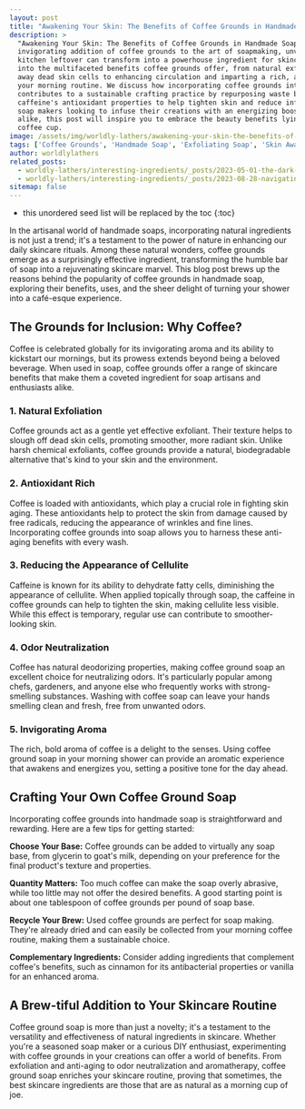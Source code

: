 ```yaml
---
layout: post
title: "Awakening Your Skin: The Benefits of Coffee Grounds in Handmade Soap"
description: >
  "Awakening Your Skin: The Benefits of Coffee Grounds in Handmade Soap" explores the
  invigorating addition of coffee grounds to the art of soapmaking, unveiling how this common
  kitchen leftover can transform into a powerhouse ingredient for skincare. This post delves
  into the multifaceted benefits coffee grounds offer, from natural exfoliation that sloughs
  away dead skin cells to enhancing circulation and imparting a rich, aromatic experience to
  your morning routine. We discuss how incorporating coffee grounds into soap not only
  contributes to a sustainable crafting practice by repurposing waste but also provides
  caffeine's antioxidant properties to help tighten skin and reduce inflammation. Ideal for
  soap makers looking to infuse their creations with an energizing boost and coffee lovers
  alike, this post will inspire you to embrace the beauty benefits lying within your
  coffee cup.
image: /assets/img/worldly-lathers/awakening-your-skin-the-benefits-of-coffee-grounds-in-homemade-soap.jpg
tags: ['Coffee Grounds', 'Handmade Soap', 'Exfoliating Soap', 'Skin Awakening Benefits', 'Rejuvenating Soap Bars']
author: worldlylathers
related_posts:
  - worldly-lathers/interesting-ingredients/_posts/2023-05-01-the-dark-marvel-activated-charcoal-in-handmade-soaps.md
  - worldly-lathers/interesting-ingredients/_posts/2023-08-28-navigating-the-palm-oil-debate-a-closer-look-at-its-role-in-handmade-soaps.md
sitemap: false
---
```


* this unordered seed list will be replaced by the toc
{:toc}

In the artisanal world of handmade soaps, incorporating natural ingredients is not just a trend; it's a testament to the power of nature in enhancing our daily skincare rituals. Among these natural wonders, coffee grounds emerge as a surprisingly effective ingredient, transforming the humble bar of soap into a rejuvenating skincare marvel. This blog post brews up the reasons behind the popularity of coffee grounds in handmade soap, exploring their benefits, uses, and the sheer delight of turning your shower into a café-esque experience.

## The Grounds for Inclusion: Why Coffee?

Coffee is celebrated globally for its invigorating aroma and its ability to kickstart our mornings, but its prowess extends beyond being a beloved beverage. When used in soap, coffee grounds offer a range of skincare benefits that make them a coveted ingredient for soap artisans and enthusiasts alike.

### 1. Natural Exfoliation

Coffee grounds act as a gentle yet effective exfoliant. Their texture helps to slough off dead skin cells, promoting smoother, more radiant skin. Unlike harsh chemical exfoliants, coffee grounds provide a natural, biodegradable alternative that's kind to your skin and the environment.

### 2. Antioxidant Rich

Coffee is loaded with antioxidants, which play a crucial role in fighting skin aging. These antioxidants help to protect the skin from damage caused by free radicals, reducing the appearance of wrinkles and fine lines. Incorporating coffee grounds into soap allows you to harness these anti-aging benefits with every wash.

### 3. Reducing the Appearance of Cellulite

Caffeine is known for its ability to dehydrate fatty cells, diminishing the appearance of cellulite. When applied topically through soap, the caffeine in coffee grounds can help to tighten the skin, making cellulite less visible. While this effect is temporary, regular use can contribute to smoother-looking skin.

### 4. Odor Neutralization

Coffee has natural deodorizing properties, making coffee ground soap an excellent choice for neutralizing odors. It's particularly popular among chefs, gardeners, and anyone else who frequently works with strong-smelling substances. Washing with coffee soap can leave your hands smelling clean and fresh, free from unwanted odors.

### 5. Invigorating Aroma

The rich, bold aroma of coffee is a delight to the senses. Using coffee ground soap in your morning shower can provide an aromatic experience that awakens and energizes you, setting a positive tone for the day ahead.

## Crafting Your Own Coffee Ground Soap
Incorporating coffee grounds into handmade soap is straightforward and rewarding. Here are a few tips for getting started:

**Choose Your Base:** Coffee grounds can be added to virtually any soap base, from glycerin to goat's milk, depending on your preference for the final product's texture and properties.

**Quantity Matters:** Too much coffee can make the soap overly abrasive, while too little may not offer the desired benefits. A good starting point is about one tablespoon of coffee grounds per pound of soap base.

**Recycle Your Brew:** Used coffee grounds are perfect for soap making. They're already dried and can easily be collected from your morning coffee routine, making them a sustainable choice.

**Complementary Ingredients:** Consider adding ingredients that complement coffee's benefits, such as cinnamon for its antibacterial properties or vanilla for an enhanced aroma.

## A Brew-tiful Addition to Your Skincare Routine

Coffee ground soap is more than just a novelty; it's a testament to the versatility and effectiveness of natural ingredients in skincare. Whether you're a seasoned soap maker or a curious DIY enthusiast, experimenting with coffee grounds in your creations can offer a world of benefits. From exfoliation and anti-aging to odor neutralization and aromatherapy, coffee ground soap enriches your skincare routine, proving that sometimes, the best skincare ingredients are those that are as natural as a morning cup of joe.